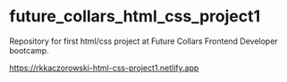 # future_collars_html_css_project1

Repository for first html/css project at Future Collars Frontend Developer bootcamp.

https://rkkaczorowski-html-css-project1.netlify.app
